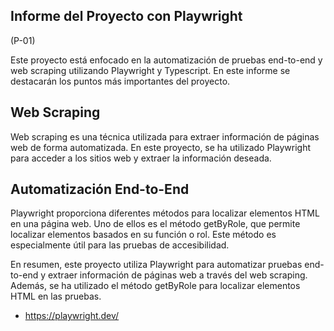 ## Informe del Proyecto con Playwright

(P-01)

Este proyecto está enfocado en la automatización de pruebas end-to-end y web scraping utilizando Playwright y Typescript. En este informe se destacarán los puntos más importantes del proyecto.

## Web Scraping

Web scraping es una técnica utilizada para extraer información de páginas web de forma automatizada. En este proyecto, se ha utilizado Playwright para acceder a los sitios web y extraer la información deseada.

## Automatización End-to-End

Playwright proporciona diferentes métodos para localizar elementos HTML en una página web. Uno de ellos es el método getByRole, que permite localizar elementos basados en su función o rol. Este método es especialmente útil para las pruebas de accesibilidad.

En resumen, este proyecto utiliza Playwright para automatizar pruebas end-to-end y extraer información de páginas web a través del web scraping. Además, se ha utilizado el método getByRole para localizar elementos HTML en las pruebas.

- https://playwright.dev/